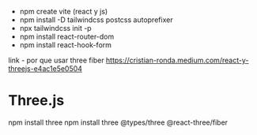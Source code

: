 - npm create vite (react y js)
- npm install -D tailwindcss postcss autoprefixer
- npx tailwindcss init -p
- npm install react-router-dom
- npm install react-hook-form


link - por que usar three fiber
https://cristian-ronda.medium.com/react-y-threejs-e4ac1e5e0504


# Three.js

npm install three
npm install three @types/three @react-three/fiber